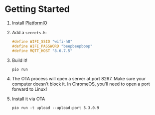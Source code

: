 # Getting Started

1. Install [PlatformIO](https://platformio.org/)

2. Add a `secrets.h`:

    ```c
    #define WIFI_SSID "wifi-h8"
    #define WIFI_PASSWORD "beepbeepboop"
    #define MQTT_HOST "8.6.7.5"
    ```

3. Build it!

    ```shell
    pio run
    ```

4. The OTA process will open a server at port 8267. Make sure your computer doesn't block it. In ChromeOS, you'll need to open a port forward to Linux!

5. Install it via OTA

    ```shell
    pio run -t upload --upload-port 5.3.0.9
    ```

